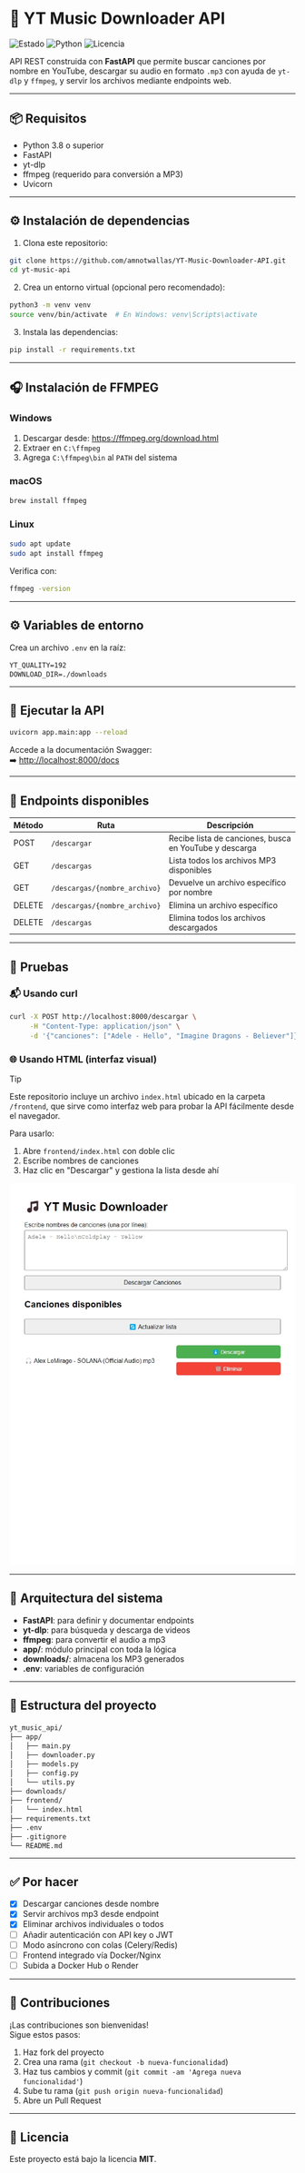 
# 🎵 YT Music Downloader API

![Estado](https://img.shields.io/badge/estado-en%20desarrollo-yellow)
![Python](https://img.shields.io/badge/Python-3.11-blue)
![Licencia](https://img.shields.io/badge/licencia-MIT-green)

API REST construida con **FastAPI** que permite buscar canciones por nombre en YouTube, descargar su audio en formato `.mp3` con ayuda de `yt-dlp` y `ffmpeg`, y servir los archivos mediante endpoints web.

---

## 📦 Requisitos

- Python 3.8 o superior
- FastAPI
- yt-dlp
- ffmpeg (requerido para conversión a MP3)
- Uvicorn

---

## ⚙️ Instalación de dependencias

1. Clona este repositorio:

```bash
git clone https://github.com/amnotwallas/YT-Music-Downloader-API.git
cd yt-music-api
```

2. Crea un entorno virtual (opcional pero recomendado):

```bash
python3 -m venv venv
source venv/bin/activate  # En Windows: venv\Scripts\activate
```

3. Instala las dependencias:

```bash
pip install -r requirements.txt
```

---

## 🎧 Instalación de FFMPEG

### Windows

1. Descargar desde: <https://ffmpeg.org/download.html>  
2. Extraer en `C:\ffmpeg`
3. Agrega `C:\ffmpeg\bin` al `PATH` del sistema

### macOS

```bash
brew install ffmpeg
```

### Linux

```bash
sudo apt update
sudo apt install ffmpeg
```

Verifica con:

```bash
ffmpeg -version
```

---

## ⚙️ Variables de entorno

Crea un archivo `.env` en la raíz:

```env
YT_QUALITY=192
DOWNLOAD_DIR=./downloads
```

---

## 🚀 Ejecutar la API

```bash
uvicorn app.main:app --reload
```

Accede a la documentación Swagger:  
➡️ [http://localhost:8000/docs](http://localhost:8000/docs)

---

## 📡 Endpoints disponibles

| Método  | Ruta                              | Descripción                                              |
|---------|-----------------------------------|----------------------------------------------------------|
| POST    | `/descargar`                      | Recibe lista de canciones, busca en YouTube y descarga   |
| GET     | `/descargas`                      | Lista todos los archivos MP3 disponibles                 |
| GET     | `/descargas/{nombre_archivo}`     | Devuelve un archivo específico por nombre                |
| DELETE  | `/descargas/{nombre_archivo}`     | Elimina un archivo específico                            |
| DELETE  | `/descargas`                      | Elimina todos los archivos descargados                   |

---

## 🧪 Pruebas

### 📬 Usando curl

```bash
curl -X POST http://localhost:8000/descargar \
     -H "Content-Type: application/json" \
     -d '{"canciones": ["Adele - Hello", "Imagine Dragons - Believer"]}'
```

### 🌐 Usando HTML (interfaz visual)
>[!TIP]
>Este repositorio incluye un archivo `index.html` ubicado en la carpeta `/frontend`, que sirve como interfaz web para probar la API fácilmente desde el navegador.

Para usarlo:

1. Abre `frontend/index.html` con doble clic
2. Escribe nombres de canciones
3. Haz clic en "Descargar" y gestiona la lista desde ahí

![Frontend](screenshots/frontend-view.jpeg)

---

## 🧱 Arquitectura del sistema

- **FastAPI**: para definir y documentar endpoints
- **yt-dlp**: para búsqueda y descarga de videos
- **ffmpeg**: para convertir el audio a mp3
- **app/**: módulo principal con toda la lógica
- **downloads/**: almacena los MP3 generados
- **.env**: variables de configuración

---

## 📂 Estructura del proyecto

```
yt_music_api/
├── app/
│   ├── main.py
│   ├── downloader.py
│   ├── models.py
│   ├── config.py
│   └── utils.py
├── downloads/
├── frontend/
│   └── index.html
├── requirements.txt
├── .env
├── .gitignore
└── README.md
```

---

## ✅ Por hacer

- [x] Descargar canciones desde nombre
- [x] Servir archivos mp3 desde endpoint
- [x] Eliminar archivos individuales o todos
- [ ] Añadir autenticación con API key o JWT
- [ ] Modo asíncrono con colas (Celery/Redis)
- [ ] Frontend integrado vía Docker/Nginx
- [ ] Subida a Docker Hub o Render

---

## 🤝 Contribuciones

¡Las contribuciones son bienvenidas!  
Sigue estos pasos:

1. Haz fork del proyecto
2. Crea una rama (`git checkout -b nueva-funcionalidad`)
3. Haz tus cambios y commit (`git commit -am 'Agrega nueva funcionalidad'`)
4. Sube tu rama (`git push origin nueva-funcionalidad`)
5. Abre un Pull Request

---

## 📄 Licencia

Este proyecto está bajo la licencia **MIT**.
